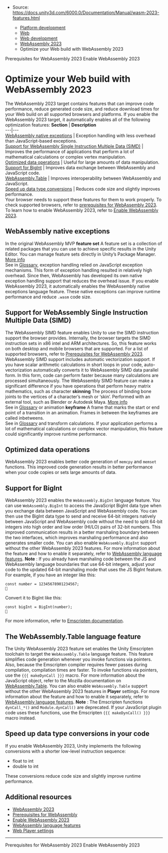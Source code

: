 * Source: https://docs.unity3d.com/6000.0/Documentation/Manual/wasm-2023-features.html

  * [Platform development ](https://docs.unity3d.com/6000.0/Documentation/Manual/PlatformSpecific.html)
  * [Web](https://docs.unity3d.com/6000.0/Documentation/Manual/webgl.html)
  * [Web development](https://docs.unity3d.com/6000.0/Documentation/Manual/webgl-develop.html)
  * [WebAssembly 2023](https://docs.unity3d.com/6000.0/Documentation/Manual/webassembly-2023.html)
  * Optimize your Web build with WebAssembly 2023


[](https://docs.unity3d.com/6000.0/Documentation/Manual/wasm-2023-prereq.html)
Prerequisites for WebAssembly 2023
[](https://docs.unity3d.com/6000.0/Documentation/Manual/wasm-2023-enable.html)
Enable WebAssembly 2023
# Optimize your Web build with WebAssembly 2023
The WebAssembly 2023 target contains features that can improve code performance, reduce generated code size, and reduce download times for your Web build on all supported browsers and platforms. 
If you enable the WebAssembly 2023 target, it automatically enables all of the following optimization features: 
**Section** | **Description**  
---|---  
[WebAssembly native exceptions](https://docs.unity3d.com/6000.0/Documentation/Manual/wasm-2023-features.html#native-exceptions) | Exception handling with less overhead than JavaScript-based exceptions.  
[Support for WebAssembly Single Instruction Multiple Data (SIMD)](https://docs.unity3d.com/6000.0/Documentation/Manual/wasm-2023-features.html#simd) | Improves the performance of applications that perform a lot of mathematical calculations or complex vertex manipulation.  
[Optimized data operations](https://docs.unity3d.com/6000.0/Documentation/Manual/wasm-2023-features.html#data-optimization) | Useful for large amounts of data manipulation.  
[Support for BigInt](https://docs.unity3d.com/6000.0/Documentation/Manual/wasm-2023-features.html#big-int) | Improves data exchange between WebAssembly and JavaScript code.  
[WebAssembly.Table](https://docs.unity3d.com/6000.0/Documentation/Manual/wasm-2023-features.html#wasm-table) | Improves interoperability between WebAssembly and JavaScript.  
[Speed up data type conversions](https://docs.unity3d.com/6000.0/Documentation/Manual/wasm-2023-features.html#float-to-int) | Reduces code size and slightly improves performance.  
Your browser needs to support these features for them to work properly. To check supported browsers, refer to [prerequisites for WebAssembly 2023](https://docs.unity3d.com/6000.0/Documentation/Manual/wasm-2023-prereq.html).
To learn how to enable WebAssembly 2023, refer to [Enable WebAssembly 2023](https://docs.unity3d.com/6000.0/Documentation/Manual/wasm-2023-enable.html). 
## WebAssembly native exceptions
In the original WebAssembly MVP **feature set** A feature set is a collection of related packages that you can use to achieve specific results in the Unity Editor. You can manage feature sets directly in Unity’s Package Manager. [More info](https://docs.unity3d.com/6000.0/Documentation/Manual/FeatureSets.html)  
See in [Glossary](https://docs.unity3d.com/6000.0/Documentation/Manual/Glossary.html#Featureset), exception handling relied on JavaScript exception mechanisms. This form of exception handling resulted in relatively high overhead. Since then, WebAssembly has developed its own native exception handling support that reduces the overhead issue. 
If you enable WebAssembly 2023, it automatically enables the WebAssembly native exceptions language feature. These native exceptions can improve runtime performance and reduce `.wasm` code size.
## Support for WebAssembly Single Instruction Multiple Data (SIMD)
The WebAssembly SIMD feature enables Unity to use the SIMD instruction support the browser provides. Internally, the browser targets the SIMD instruction sets in x86 intel and ARM architectures. So, this feature works on both desktop and mobile browsers that are supported. For a list of supported browsers, refer to [Prerequisites for WebAssembly 2023](https://docs.unity3d.com/6000.0/Documentation/Manual/wasm-2023-prereq.html).
WebAssembly SIMD support includes automatic vectorization support. If you have scalar arithmetic calculations in short loops in your code, auto-vectorization automatically converts it to WebAssembly SIMD data parallel form. In this form, code can perform faster because many calculations are processed simultaneously. 
The WebAssembly SIMD feature can make a significant difference if you have operations that perform heavy matrix mathematics, such as character **skinning** The process of binding bone joints to the vertices of a character’s mesh or ‘skin’. Performed with an external tool, such as Blender or Autodesk Maya. [More info](https://docs.unity3d.com/6000.0/Documentation/Manual/UsingHumanoidChars.html)  
See in [Glossary](https://docs.unity3d.com/6000.0/Documentation/Manual/Glossary.html#Skinning) or animation **keyframe** A frame that marks the start or end point of a transition in an animation. Frames in between the keyframes are called inbetweens.  
See in [Glossary](https://docs.unity3d.com/6000.0/Documentation/Manual/Glossary.html#keyframe) and transform calculations. 
If your application performs a lot of mathematical calculations or complex vector manipulation, this feature could significantly improve runtime performance. 
## Optimized data operations
WebAssembly 2023 enables better code generation of `memcpy` and `memset` functions. This improved code generation results in better performance when your code copies or sets large amounts of data. 
## Support for BigInt
WebAssembly 2023 enables the `WebAssembly.BigInt` language feature. You can use `WebAssembly.BigInt` to access the JavaScript BigInt data type when you exchange data between JavaScript and WebAssembly code. You can then use the BigInt data type to send and receive 64-bit integers natively between JavaScript and WebAssembly code without the need to split 64-bit integers into high order and low order (HI/LO) pairs of 32-bit numbers.
This improved communication results in a better marshaling boundary between the two interfaces, which improves marshaling performance and also generates smaller code.
You can also enable `WebAssembly.BigInt` support without the other WebAssembly 2023 features. For more information about the feature and how to enable it separately, refer to [WebAssembly language features](https://docs.unity3d.com/Manual/class-PlayerSettingsWebGL#wasm-lang-features). 
**Note** : If you already have marshaling code between the JS and WebAssembly language boundaries that use 64-bit integers, adjust your code to the updated 64-bit marshaling mode that uses the JS BigInt feature. 
For example, if you have an integer like this:
```
const number = 12345678901234567;

```

Convert it to BigInt like this: 
```
const bigInt = BigInt(number);

```

For more information, refer to [Emscripten documentation](https://emscripten.org/docs/api_reference/index.html).
## The WebAssembly.Table language feature
The Unity WebAssembly 2023 feature set enables the Unity Emscripten toolchain to target the `WebAssembly.Table` language feature. This feature simplifies code generation whenever you invoke functions via pointers. Also, because the Emscripten compiler requires fewer passes during compilation, compilation times are faster. 
To invoke functions via pointers, use the `{{{ makeDynCall }}}` macro. 
For more information about the JavaScript object, refer to the Mozilla documentation on [WebAssembly.Table](https://developer.mozilla.org/en-US/docs/WebAssembly/JavaScript_interface/Table). 
You can also enable `WebAssembly.Table` support without the other WebAssembly 2023 features in **Player** settings. For more information about the feature and how to enable it separately, refer to [WebAssembly language features](https://docs.unity3d.com/Manual/class-PlayerSettingsWebGL#wasm-lang-features).
**Note** : The Emscripten functions `dynCall_*()` and `Module.dynCall()` are deprecated. If your JavaScript plugin code uses these functions, use the Emscripten `{{{ makeDynCall() }}}` macro instead. 
## Speed up data type conversions in your code
If you enable WebAssembly 2023, Unity implements the following conversions with a shorter low-level instruction sequence:
  * float to int
  * double to int


These conversions reduce code size and slightly improve runtime performance.
## Additional resources
  * [WebAssembly 2023](https://docs.unity3d.com/6000.0/Documentation/Manual/webassembly-2023.html)
  * [Prerequisites for WebAssembly](https://docs.unity3d.com/6000.0/Documentation/Manual/wasm-2023-prereq.html)
  * [Enable WebAssembly 2023](https://docs.unity3d.com/6000.0/Documentation/Manual/wasm-2023-enable.html)
  * [WebAssembly language features](https://docs.unity3d.com/6000.0/Documentation/Manual/class-PlayerSettingsWebGL.html#wasm-language-features)
  * [Web Player settings](https://docs.unity3d.com/6000.0/Documentation/Manual/class-PlayerSettingsWebGL.html)


* * *
[](https://docs.unity3d.com/6000.0/Documentation/Manual/wasm-2023-prereq.html)
Prerequisites for WebAssembly 2023
[](https://docs.unity3d.com/6000.0/Documentation/Manual/wasm-2023-enable.html)
Enable WebAssembly 2023
